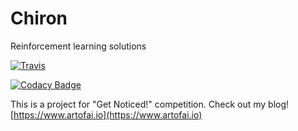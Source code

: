 # Chiron
Reinforcement learning solutions

[![Travis]( https://travis-ci.org/mbednarski/Chiron.svg?branch=master)](https://travis-ci.org/mbednarski/Chiron/)

[![Codacy Badge](https://api.codacy.com/project/badge/Grade/cc552e4ef8e041d0a091b3c80f05c94b)](https://www.codacy.com/app/mbednarski/Chiron?utm_source=github.com&amp;utm_medium=referral&amp;utm_content=mbednarski/Chiron&amp;utm_campaign=Badge_Grade)

This is a project for "Get Noticed!" competition. Check out my blog! [https://www.artofai.io](https://www.artofai.io)
